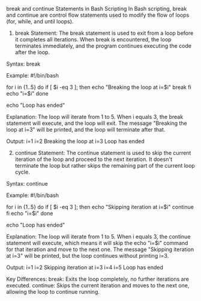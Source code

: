break and continue Statements in Bash Scripting
In Bash scripting, break and continue are control flow statements used to modify the flow of loops (for, while, and until loops).

1. break Statement:
   The break statement is used to exit from a loop before it completes all iterations. When break is encountered, the loop terminates immediately, and the program continues executing the code after the loop.

Syntax: break

Example:
#!/bin/bash

for i in {1..5}
do
if [ $i -eq 3 ]; then
echo "Breaking the loop at i=$i"
        break
    fi
    echo "i=$i"
done

echo "Loop has ended"

Explanation:
The loop will iterate from 1 to 5.
When i equals 3, the break statement will execute, and the loop will exit.
The message "Breaking the loop at i=3" will be printed, and the loop will terminate after that.

Output:
i=1
i=2
Breaking the loop at i=3
Loop has ended

2. continue Statement:
   The continue statement is used to skip the current iteration of the loop and proceed to the next iteration. It doesn't terminate the loop but rather skips the remaining part of the current loop cycle.

Syntax:
continue

Example:
#!/bin/bash

for i in {1..5}
do
if [ $i -eq 3 ]; then
echo "Skipping iteration at i=$i"
        continue
    fi
    echo "i=$i"
done

echo "Loop has ended"

Explanation:
The loop will iterate from 1 to 5.
When i equals 3, the continue statement will execute, which means it will skip the echo "i=$i" command for that iteration and move to the next one.
The message "Skipping iteration at i=3" will be printed, but the loop continues without printing i=3.

Output:
i=1
i=2
Skipping iteration at i=3
i=4
i=5
Loop has ended

Key Differences:
break: Exits the loop completely, no further iterations are executed.
continue: Skips the current iteration and moves to the next one, allowing the loop to continue running.
